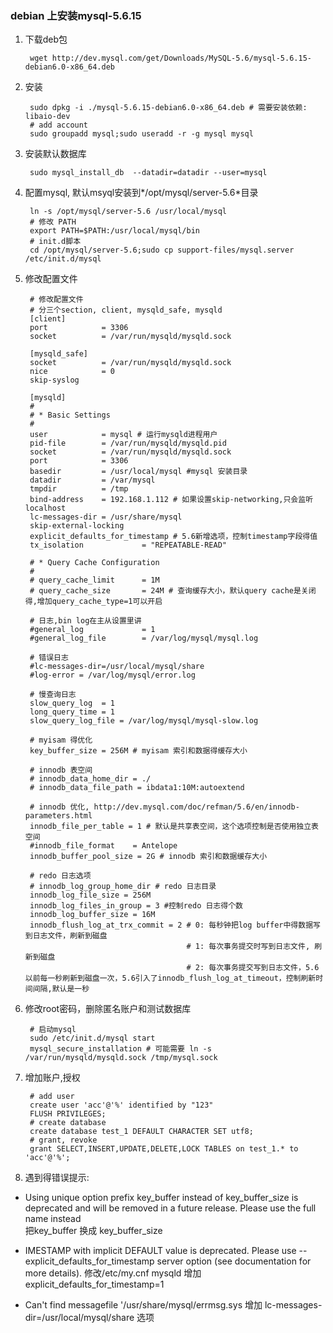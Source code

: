 ### debian 上安装mysql-5.6.15
1. 下载deb包

        wget http://dev.mysql.com/get/Downloads/MySQL-5.6/mysql-5.6.15-debian6.0-x86_64.deb
2. 安装

        sudo dpkg -i ./mysql-5.6.15-debian6.0-x86_64.deb # 需要安装依赖: libaio-dev
        # add account
        sudo groupadd mysql;sudo useradd -r -g mysql mysql
3. 安装默认数据库

        sudo mysql_install_db  --datadir=datadir --user=mysql
4. 配置mysql, 默认msyql安装到*/opt/mysql/server-5.6*目录 

        ln -s /opt/mysql/server-5.6 /usr/local/mysql
        # 修改 PATH
        export PATH=$PATH:/usr/local/mysql/bin
        # init.d脚本
        cd /opt/mysql/server-5.6;sudo cp support-files/mysql.server /etc/init.d/mysql

5. 修改配置文件

        # 修改配置文件
        # 分三个section, client, mysqld_safe, mysqld
        [client]
        port            = 3306
        socket          = /var/run/mysqld/mysqld.sock

        [mysqld_safe]
        socket          = /var/run/mysqld/mysqld.sock
        nice            = 0
        skip-syslog

        [mysqld]
        #
        # * Basic Settings
        #
        user            = mysql # 运行mysqld进程用户
        pid-file        = /var/run/mysqld/mysqld.pid
        socket          = /var/run/mysqld/mysqld.sock
        port            = 3306
        basedir         = /usr/local/mysql #mysql 安装目录
        datadir         = /var/mysql
        tmpdir          = /tmp
        bind-address    = 192.168.1.112 # 如果设置skip-networking,只会监听localhost
        lc-messages-dir = /usr/share/mysql
        skip-external-locking
        explicit_defaults_for_timestamp # 5.6新增选项，控制timestamp字段得值
        tx_isolation             = "REPEATABLE-READ"

        # * Query Cache Configuration
        #
        # query_cache_limit      = 1M
        # query_cache_size       = 24M # 查询缓存大小，默认query cache是关闭得,增加query_cache_type=1可以开启

        # 日志,bin log在主从设置里讲
        #general_log             = 1
        #general_log_file        = /var/log/mysql/mysql.log
        
        # 错误日志
        #lc-messages-dir=/usr/local/mysql/share
        #log-error = /var/log/mysql/error.log

        # 慢查询日志
        slow_query_log  = 1
        long_query_time = 1
        slow_query_log_file = /var/log/mysql/mysql-slow.log

        # myisam 得优化
        key_buffer_size = 256M # myisam 索引和数据得缓存大小

        # innodb 表空间
        # innodb_data_home_dir = ./
        # innodb_data_file_path = ibdata1:10M:autoextend

        # innodb 优化, http://dev.mysql.com/doc/refman/5.6/en/innodb-parameters.html
        innodb_file_per_table = 1 # 默认是共享表空间，这个选项控制是否使用独立表空间
        #innodb_file_format    = Antelope
        innodb_buffer_pool_size = 2G # innodb 索引和数据缓存大小

        # redo 日志选项
        # innodb_log_group_home_dir # redo 日志目录
        innodb_log_file_size = 256M 
        innodb_log_files_in_group = 3 #控制redo 日志得个数
        innodb_log_buffer_size = 16M
        innodb_flush_log_at_trx_commit = 2 # 0: 每秒钟把log buffer中得数据写到日志文件，刷新到磁盘
                                           # 1: 每次事务提交时写到日志文件, 刷新到磁盘
                                           # 2: 每次事务提交写到日志文件，5.6以前每一秒刷新到磁盘一次，5.6引入了innodb_flush_log_at_timeout，控制刷新时间间隔,默认是一秒

6. 修改root密码，删除匿名账户和测试数据库

        # 启动mysql
        sudo /etc/init.d/mysql start
        mysql_secure_installation # 可能需要 ln -s /var/run/mysqld/mysqld.sock /tmp/mysql.sock

7. 增加账户,授权

        # add user
        create user 'acc'@'%' identified by "123"
        FLUSH PRIVILEGES;
        # create database        
        create database test_1 DEFAULT CHARACTER SET utf8;
        # grant, revoke 
        grant SELECT,INSERT,UPDATE,DELETE,LOCK TABLES on test_1.* to 'acc'@'%';

8. 遇到得错误提示:  

- Using unique option prefix key_buffer instead of key_buffer_size is deprecated and will be removed in a future release. Please use the full name instead  
  把key_buffer 换成 key_buffer_size

- IMESTAMP with implicit DEFAULT value is deprecated. Please use --explicit_defaults_for_timestamp server option (see documentation for more details).
  修改/etc/my.cnf mysqld 增加 explicit_defaults_for_timestamp=1 

- Can't find messagefile '/usr/share/mysql/errmsg.sys
  增加 lc-messages-dir=/usr/local/mysql/share 选项
